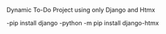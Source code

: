 Dynamic To-Do Project using only Django and Htmx

-pip install django
-python -m pip install django-htmx
